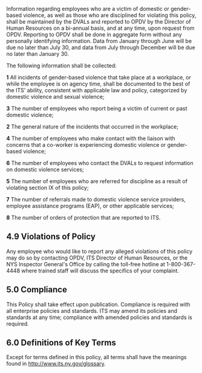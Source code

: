 $^{ }$Information regarding employees who are a victim of domestic or gender-based violence, as well as those who are disciplined for violating this policy, shall be maintained by the DVALs and reported to OPDV by the Director of Human Resources on a bi-annual basis, and at any time, upon request from OPDV. Reporting to OPDV shall be done in aggregate form without any personally identifying information. Data from January through June will be due no later than July 30, and data from July through December will be due no later than January 30.

$^{ }$The following information shall be collected:

**1** All incidents of gender-based violence that take place at a workplace, or while the employee is on agency time, shall be documented to the best of the ITS' ability, consistent with applicable law and policy, categorized by domestic violence and sexual violence;

**3** The number of employees who report being a victim of current or past domestic violence;

**2** The general nature of the incidents that occurred in the workplace;

**4** The number of employees who make contact with the liaison with concerns that a co-worker is experiencing domestic violence or gender-based violence;

**6** The number of employees who contact the DVALs to request information on domestic violence services;

**5** The number of employees who are referred for discipline as a result of violating section IX of this policy;

**7** The number of referrals made to domestic violence service providers, employee assistance programs (EAP), or other applicable services;

**8** The number of orders of protection that are reported to ITS.

## **4.9 Violations of Policy**

$^{ }$Any employee who would like to report any alleged violations of this policy may do so by contacting OPDV, ITS Director of Human Resources, or the NYS Inspector General's Office by calling the toll-free hotline at 1-800-367-4448 where trained staff will discuss the specifics of your complaint.

## **5.0 Compliance**

$^{ }$This Policy shall take effect upon publication. Compliance is required with all enterprise policies and standards. ITS may amend its policies and standards at any time; compliance with amended policies and standards is required.

## **6.0 Definitions of Key Terms**

Except for terms defined in this policy, all terms shall have the meanings found in http://www.its.ny.gov/glossary.